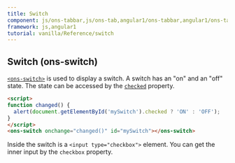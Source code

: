```yaml
---
title: Switch
component: js/ons-tabbar,js/ons-tab,angular1/ons-tabbar,angular1/ons-tab
framework: js,angular1
tutorial: vanilla/Reference/switch
---
```


## Switch (ons-switch)

[`<ons-switch>`](/v2/docs/js/ons-switch.html) is used to display a switch. A switch has an "on" and an "off" state. The state can be accessed by the [`checked`](/v2/docs/js/ons-switch.html) property.

```html
<script>
function changed() {
  alert(document.getElementById('mySwitch').checked ? 'ON' : 'OFF');
}
</script>
<ons-switch onchange="changed()" id="mySwitch"></ons-switch>
```

Inside the switch is a `<input type="checkbox">` element. You can get the inner input by the `checkbox` property.
